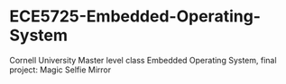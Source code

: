 # ECE5725-Embedded-Operating-System
Cornell University Master level class Embedded Operating System, final project: Magic Selfie Mirror
